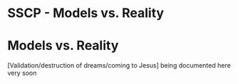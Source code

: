 # SSCP - Models vs. Reality

# Models vs. Reality

[Validation/destruction of dreams/coming to Jesus] being documented here very soon


